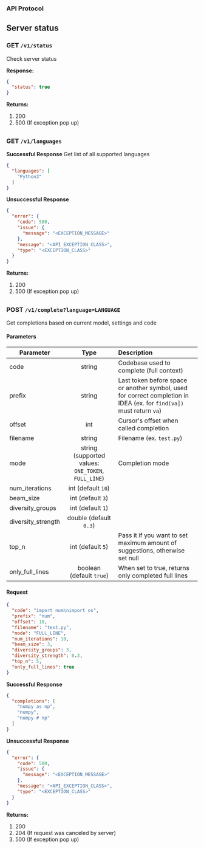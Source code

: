 ### API Protocol

## Server status

### GET `/v1/status`
Check server status

**Response:**
```json
{
  "status": true
}
```
**Returns:**
1. 200 
1. 500 (If exception pop up)

##

### GET `/v1/languages`
**Successful Response**
Get list of all supported languages

```json
{
  "languages": [
    "Python3"
  ]
}
```
**Unsuccessful Response**
```json
{
  "error": {
    "code": 500,
    "issue": {
      "message": "<EXCEPTION_MESSAGE>"
    },
    "message": "<API_EXCEPTION_CLASS>",
    "type": "<EXCEPTION_CLASS>"
  }
}
```

**Returns:**
1. 200 
1. 500 (If exception pop up)

##

### POST `/v1/complete?language=LANGUAGE`
Get completions based on current model, settings and code

#### Parameters
| Parameter             | Type                                                  | Description                                                                                                               |
| --------------------- |:-----------------------------------------------------:| :-------------------------------------------------------------------------------------------------------------------------|
| code                  | string                                                | Codebase used to complete (full context)                                                                                  |
| prefix                | string                                                | Last token before space or another symbol, used for correct completion in IDEA (ex. for `find(va⎮)` must return `va`)     |
| offset                | int                                                   | Cursor's offset when called completion                                                                                    |
| filename              | string                                                | Filename (ex. `test.py`)                                                                                                  |
| mode                  | string (supported values: `ONE_TOKEN`, `FULL_LINE`)   | Completion mode                                                                                                           |
| num_iterations        | int (default `10`)                                    |                                                                                                                           |
| beam_size             | int (default `3`)                                     |                                                                                                                           |
| diversity_groups      | int (default `1`)                                     |                                                                                                                           |
| diversity_strength    | double (default `0.3`)                                |                                                                                                                           |
| top_n                 | int (default `5`)                                     | Pass it if you want to set maximum amount of suggestions, otherwise set null                                              |
| only_full_lines       | boolean (default `true`)                              | When set to true, returns only completed full lines                                                                       |
#### Request
```json
{
  "code": "import num\nimport os",
  "prefix": "num",
  "offset": 10,
  "filename": "test.py",
  "mode": "FULL_LINE",
  "num_iterations": 10,
  "beam_size": 3,
  "diversity_groups": 3,
  "diversity_strength": 0.3,
  "top_n": 5,
  "only_full_lines": true
}
```
**Successful Response**
```json
{
  "completions": [
    "numpy as np",
    "numpy",
    "numpy # np"
  ]
}
```
**Unsuccessful Response**
```json
{
  "error": {
    "code": 500,
    "issue": {
      "message": "<EXCEPTION_MESSAGE>"
    },
    "message": "<API_EXCEPTION_CLASS>",
    "type": "<EXCEPTION_CLASS>"
  }
}
```
**Returns:**
1. 200 
1. 204 (If request was canceled by server)
1. 500 (If exception pop up)